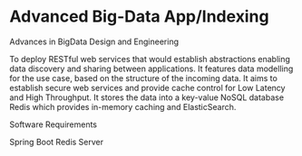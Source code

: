 # Advanced Big-Data App/Indexing

Advances in BigData Design and Engineering

To deploy RESTful web services that would establish abstractions enabling data discovery and sharing between applications. It features data modelling for the use case, based on the structure of the incoming data. It aims to establish secure web services and provide cache control for Low Latency and High Throughput. It stores the data into a key-value NoSQL database Redis which provides in-memory caching and ElasticSearch.

Software Requirements

Spring Boot
Redis Server
